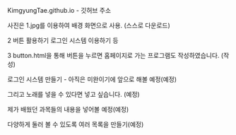 KimgyungTae.github.io - 깃허브 주소

사진은 1.jpg를 이용하여 배경 화면으로 사용. (스스로 다운로드)

2
버튼 활용하기
로그인 시스템 이용하기 등

3
button.html을 통해 버튼을 누르면 홈페이지로 가는 프로그램도 작성하였습니다. (작성)

로그인 시스템 만들기 - 아직은 미완이기에 앞으로 해볼 예정(예정)

그리고 노래를 넣을 수 있다면 넣고 싶습니다. (예정)

제가 배웠던 과목들의 내용을 넣어볼 예정(예정)

다양하게 둘러 볼 수 있도록 여러 목록을 만들기(예정)
